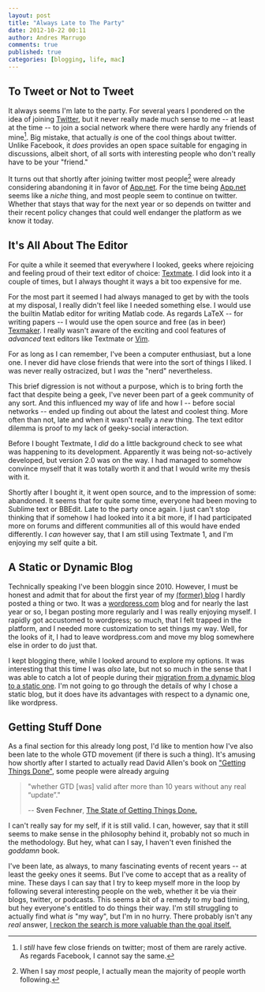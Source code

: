 ```yaml
---
layout: post
title: "Always Late to The Party"
date: 2012-10-22 00:11
author: Andres Marrugo
comments: true
published: true
categories: [blogging, life, mac]
---
```


## To Tweet or Not to Tweet

It always seems I'm late to the party. For several years I pondered on the idea of joining [Twitter][1], but it never really made much sense to me -- at least at the time -- to join a social network where there were hardly any friends of mine[^fn1]. Big mistake, that actually *is* one of the cool things about twitter. Unlike Facebook, it *does* provides an open space suitable for engaging in discussions, albeit short, of all sorts with interesting people who don't really have to be your "friend."

[^fn1]: I *still* have few close friends on twitter; most of them are rarely active. As regards Facebook, I cannot say the same. 

It turns out that shortly after joining twitter most people[^fn2] were already considering abandoning it in favor of [App.net][2]. For the time being [App.net][2] seems like a *niche* thing, and most people seem to continue on twitter. Whether that stays that way for the next year or so depends on twitter and their recent policy changes that could well endanger the platform as we know it today. 

[^fn2]: When I say *most* people, I actually mean the majority of people worth following. 

<!--more--> 

## It's All About The Editor

For quite a while it seemed that everywhere I looked, geeks where rejoicing and feeling proud of their text editor of choice: [Textmate][3]. I did look into it a couple of times, but I always thought it ways a bit too expensive for me. 

For the most part it seemed I had always managed to get by with the tools at my disposal, I really didn't feel like I needed something else.
I would use the builtin Matlab editor for writing Matlab code. As regards LaTeX -- for writing papers -- I would use the open source and free (as in beer) [Texmaker][4]. I really wasn't aware of the exciting and cool features of *advanced* text editors like Textmate or [Vim][5]. 

For as long as I can remember, I've been a computer enthusiast, but a lone one. I never did have close friends that were into the sort of things I liked. I was never really ostracized, but I *was* the "nerd" nevertheless. 

This brief digression is not without a purpose, which is to bring forth the fact that despite being a geek, I've never been part of a geek community of any sort. And this influenced my way of life and how I -- before social networks -- ended up finding out about the latest and coolest thing. More often than not, late and when it wasn't really a *new* thing. The text editor dilemma is proof to my lack of geeky-social interaction.

Before I bought Textmate, I *did* do a little background check to see what was happening to its development. Apparently it was being not-so-actively developed, but version 2.0 was on the way. I had managed to somehow convince myself that it was totally worth it and that I would write my thesis with it. 

Shortly after I bought it, it went open source, and to the impression of some: abandoned. It seems that for quite some time, everyone had been moving to Sublime text or BBEdit. Late to the party once again. I just can't stop thinking that if somehow I had looked into it a bit more, if I had participated more on forums and different communities all of this would have ended differently. I *can* however say, that I am still using Textmate 1,  and I'm enjoying my self quite a bit.

## A Static or Dynamic Blog

Technically speaking I've been bloggin since 2010. However, I must be honest and admit that for about the first year of my [(former) blog][6] I hardly posted a thing or two. It was a [wordpress.com][7] blog and for nearly the last year or so, I began posting more regularly and I was really enjoying myself. I rapidly got accustomed to wordpress; so much, that I felt trapped in the platform, and I needed more customization to set things my way. Well, for the looks of it, I had to leave wordpress.com and move my blog somewhere else in order to do just that.

I kept blogging there, while I looked around to explore my options. It was interesting that this time I was *also* late, but not so much in the sense that I was able to catch a lot of people during their [migration from a dynamic blog to a static one][8]. I'm not going to go through the details of why I chose a static blog, but it does have its advantages with respect to a dynamic one, like wordpress. 

## Getting Stuff Done

As a final section for this already long post, I'd like to mention how I've also been late to the whole GTD movement (if there is such a thing). It's amusing how shortly after I started to actually read David Allen's book on ["Getting Things Done"][9], some people were already arguing 

>"whether GTD [was] valid after more than 10 years without any real “update”."
>
> -- **Sven Fechner**, [The State of Getting Things Done.][10]

I can't really say for my self, if it is still valid. I can, however, say that it still seems to make sense in the philosophy behind it, probably not so much in the methodology. But hey, what can I say, I haven't even finished the *goddamn* book.

I've been late, as always, to many fascinating events of recent years -- at least the geeky ones it seems. But I've come to accept that as a reality of mine. These days I can say that I try to keep myself more in the loop by following several interesting people on the web, whether it be via their blogs, twitter, or podcasts. This  seems a bit of a remedy to my bad timing, but hey everyone's entitled to do things their way. I'm still struggling to actually find what *is* "my way", but I'm in no hurry. There probably isn't any *real* answer, [I reckon the search is more valuable than the goal itself.][11]



[1]: https://twitter.com/ "Twitter"
[2]: https://join.app.net/ "Join the Movement - App.net"
[3]: http://macromates.com/ "TextMate — The Missing Editor for Mac OS X"
[4]: http://www.xm1math.net/texmaker/ "Texmaker (free cross-platform latex editor)"
[5]: http://www.vim.org/ "welcome home : vim online"
[6]: http://copiancestral.wordpress.com/ "Between the Candle and the Star | Academia, Computing, and other topics."
[7]: http://wordpress.com/ "WordPress.com — Get a Free Blog Here"
[8]: http://www.macdrifter.com/migrating-to-pelican-extracting-wordpress-data.html "Migrating to Pelican - Extracting WordPress Data"
[9]: http://en.wikipedia.org/wiki/Getting_Things_Done "Getting Things Done - Wikipedia, the free encyclopedia"
[10]: http://simplicitybliss.com/the-state-of-getting-things-done "The State of Getting Things Done — SimplicityBliss"
[11]: http://www.macdrifter.com/2012/08/fiddle-sticks.html "Fiddle Sticks"
